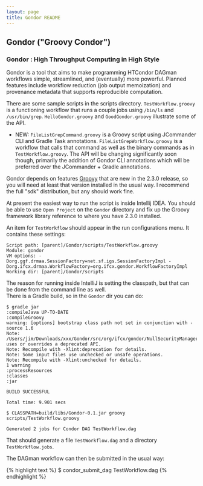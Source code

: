 ```yaml
---
layout: page
title: Gondor README
---
```


## Gondor ("Groovy Condor")
### Gondor : High Throughput Computing in High Style

Gondor is a tool that aims to make programming HTCondor DAGman workflows simple, streamlined, and (eventually) more
powerful.  Planned features include workflow reduction (job output memoization) and provenance metadata that supports
reproducible computation.

There are some sample scripts in the scripts directory.  `TestWorkflow.groovy` is a functioning workflow that runs a
couple jobs using `/bin/ls` and `/usr/bin/grep`.  `HelloGondor.groovy` and `GoodGondor.groovy` illustrate some of the API.

* NEW: `FileListGrepCommand.groovy` is a Groovy script using JCommander CLI and Gradle Task annotations.  `FileListGrepWorkflow.groovy` is a workflow that calls that command as well as the binary commands as in `TestWorkflow.groovy`.  The API will be changing significantly soon though, primarily the addition of Gondor CLI annotations which will be preferred over the JCommander + Gradle annotations.

Gondor depends on features [Groovy](http://groovy.codehaus.org/Download) that are new in the 2.3.0 release,
so you will need at least that version installed in the usual way.
I recommend the full "sdk" distribution, but any should work fine.

At present the easiest way to run the script is inside Intellij IDEA.
You should be able to use `Open Project` on the `Gondor` directory and fix up the Groovy framework library reference to where you have 2.3.0 installed.

An item for `TestWorkflow` should appear in the run configurations menu.  It contains these settings:

    Script path: [parent]/Gondor/scripts/TestWorkflow.groovy
    Module: gondor
    VM options: -Dorg.ggf.drmaa.SessionFactory=net.sf.igs.SessionFactoryImpl -Dorg.ifcx.drmaa.WorkflowFactory=org.ifcx.gondor.WorkflowFactoryImpl
    Working dir: [parent]/Gondor/scripts

The reason for running inside IntelliJ is setting the classpath, but that can be done from the command line as well.  
There is a Gradle build, so in the `Gondor` dir you can do:

```
$ gradle jar
:compileJava UP-TO-DATE
:compileGroovy
warning: [options] bootstrap class path not set in conjunction with -source 1.6
Note: /Users/jim/Downloads/xxx/Gondor/src/org/ifcx/gondor/NullSecurityManager.java uses or overrides a deprecated API.
Note: Recompile with -Xlint:deprecation for details.
Note: Some input files use unchecked or unsafe operations.
Note: Recompile with -Xlint:unchecked for details.
1 warning
:processResources
:classes
:jar

BUILD SUCCESSFUL

Total time: 9.901 secs

$ CLASSPATH=build/libs/Gondor-0.1.jar groovy scripts/TestWorkflow.groovy

Generated 2 jobs for Condor DAG TestWorkflow.dag
```

That should generate a file `TestWorkflow.dag` and a directory `TestWorkflow.jobs`.

The DAGman workflow can then be submitted in the usual way:

{% highlight text %}
$ condor_submit_dag TestWorkflow.dag
{% endhighlight %}

<!--
```bash
Script path: [parent]/Gondor/scripts/TestWorkflow.groovy
Module: gondor
VM options: -Dorg.ggf.drmaa.SessionFactory=net.sf.igs.SessionFactoryImpl -Dorg.ifcx.drmaa.WorkflowFactory=org.ifcx.gondor.WorkflowFactoryImpl
Working dir: [parent]/Gondor/scripts
```

```bash
$ gradle jar
:compileJava UP-TO-DATE
:compileGroovy
warning: [options] bootstrap class path not set in conjunction with -source 1.6
Note: /Users/jim/Downloads/xxx/Gondor/src/org/ifcx/gondor/NullSecurityManager.java uses or overrides a deprecated API.
Note: Recompile with -Xlint:deprecation for details.
Note: Some input files use unchecked or unsafe operations.
Note: Recompile with -Xlint:unchecked for details.
1 warning
:processResources
:classes
:jar

BUILD SUCCESSFUL

Total time: 9.901 secs

$ CLASSPATH=build/libs/Gondor-0.1.jar groovy scripts/TestWorkflow.groovy

Generated 2 jobs for Condor DAG TestWorkflow.dag

That should generate a file TestWorkflow.dag and a directory TestWorkflow.jobs.

The DAGman workflow can then be submitted in the usual way:

$ condor_submit_dag TestWorkflow.dag
```
-->
